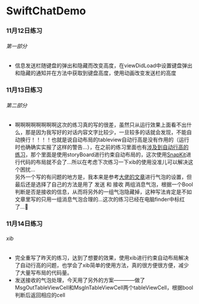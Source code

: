 # SwiftChatDemo
### 11月12日练习
###### 第一部分
* 信息发送栏随键盘的弹出和隐藏而改变高度，在viewDidLoad中设置键盘弹出和隐藏的通知并在方法中获取到键盘高度，使用动画改变发送栏的高度
### 11月13日练习
###### 第二部分
* 啊啊啊啊啊啊啊啊这次的练习真的写的很差，虽然只从运行效果上面看不出什么，那是因为我写好的对话内容文字比较少，一旦较多的话就会发现，不能自动换行！！！！也就是说自动布局的tableview自动行高是没有作用的（运行时也确确实实报了这样的警告...），在之前的练习里面也有[涉及到自动行高的练习](https://github.com/LicaGao/SwiftNewsDemo)，那个里面是使用storyBoard进行约束自动布局的，这次使用[SnapKit](https://github.com/SnapKit/SnapKit)进行代码的布局就不会了...所以在考虑下次练习一下xib的使用没准儿可以解决这个困扰...</br>另外一个写的有问题的地方是，我本来是参考[大佬的文章](http://www.jianshu.com/p/f2488a659688)进行气泡的设置，但最后还是选择了自己的方法是用了 发送 和 接收 两组消息气泡，根据一个Bool判断是否是接收的信息，从而将另外的一组气泡隐藏掉，这种写法肯定是不如文章里写的只用一组消息气泡合理的...这次的练习已经在电脑finder中标红了...🌚
### 11月14日练习
###### xib
* 完全重写了昨天的练习，达到了想要的效果，使用xib进行约束自动布局解决了自动行高的问题，也学会了xib简单的使用方法，真的很方便很方便，减少了大量写布局的代码量。
* 发送接收的气泡处理，今天用了另外的方案————做了MsgOutTableViewCell和MsgInTableViewCell两个tableViewCell，根据bool判断后返回相应的cell
